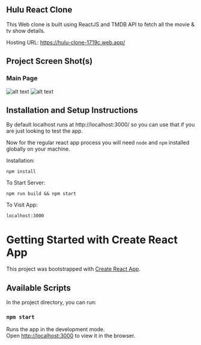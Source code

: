 ## Hulu React Clone

This Web clone is built using ReactJS and TMDB API to fetch all the movie & tv show details.

Hosting URL: https://hulu-clone-1719c.web.app/

## Project Screen Shot(s)

### Main Page

![alt text](https://github.com/ayushy11/Hulu_Clone/blob/master/main1.png)
![alt text](https://github.com/ayushy11/Hulu_Clone/blob/master/main2.png)

## Installation and Setup Instructions

By default localhost runs at http://localhost:3000/ so you can use that if you are just looking to test the app. 

Now for the regular react app process you will need `node` and `npm` installed globally on your machine.  

Installation:

`npm install`    

To Start Server:

`npm run build && npm start`  

To Visit App:

`localhost:3000`  

# Getting Started with Create React App

This project was bootstrapped with [Create React App](https://github.com/facebook/create-react-app).

## Available Scripts

In the project directory, you can run:

### `npm start`

Runs the app in the development mode.\
Open [http://localhost:3000](http://localhost:3000) to view it in the browser.
